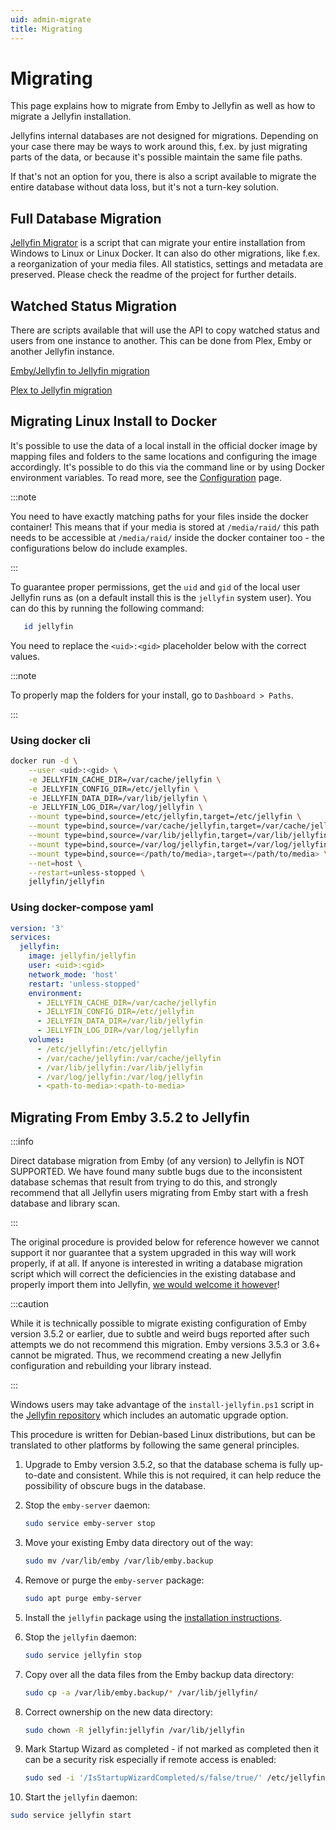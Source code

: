```yaml
---
uid: admin-migrate
title: Migrating
---
```


# Migrating

This page explains how to migrate from Emby to Jellyfin as well as how to migrate a Jellyfin installation. 

Jellyfins internal databases are not designed for migrations. Depending on your case there may be ways to work around this, f.ex. by just migrating parts of the data, or because it's possible maintain the same file paths. 

If that's not an option for you, there is also a script available to migrate the entire database without data loss, but it's not a turn-key solution. 

## Full Database Migration

[Jellyfin Migrator](https://github.com/MMMZZZZ/Jellyfin-Migrator) is a script that can migrate your entire installation from Windows to Linux or Linux Docker. It can also do other migrations, like f.ex. a reorganization of your media files. All statistics, settings and metadata are preserved. Please check the readme of the project for further details. 

## Watched Status Migration

There are scripts available that will use the API to copy watched status and users from one instance to another.
This can be done from Plex, Emby or another Jellyfin instance.

[Emby/Jellyfin to Jellyfin migration](https://github.com/CobayeGunther/Emby2Jelly)

[Plex to Jellyfin migration](https://github.com/wilmardo/migrate-plex-to-jellyfin)

## Migrating Linux Install to Docker

It's possible to use the data of a local install in the official docker image by mapping files and folders to the same locations and configuring the image accordingly. It's possible to do this via the command line or by using Docker environment variables. To read more, see the [Configuration](/docs/general/administration/configuration) page.

:::note

You need to have exactly matching paths for your files inside the docker container!
This means that if your media is stored at `/media/raid/` this path needs to be accessible at `/media/raid/` inside the docker container too - the configurations below do include examples.

:::

To guarantee proper permissions, get the `uid` and `gid` of the local user Jellyfin runs as (on a default install this is the `jellyfin` system user).
You can do this by running the following command:

```sh
   id jellyfin
```

You need to replace the `<uid>:<gid>` placeholder below with the correct values.

:::note

To properly map the folders for your install, go to `Dashboard > Paths`.

:::

### Using docker cli

```sh
docker run -d \
    --user <uid>:<gid> \
    -e JELLYFIN_CACHE_DIR=/var/cache/jellyfin \
    -e JELLYFIN_CONFIG_DIR=/etc/jellyfin \
    -e JELLYFIN_DATA_DIR=/var/lib/jellyfin \
    -e JELLYFIN_LOG_DIR=/var/log/jellyfin \
    --mount type=bind,source=/etc/jellyfin,target=/etc/jellyfin \
    --mount type=bind,source=/var/cache/jellyfin,target=/var/cache/jellyfin \
    --mount type=bind,source=/var/lib/jellyfin,target=/var/lib/jellyfin \
    --mount type=bind,source=/var/log/jellyfin,target=/var/log/jellyfin \
    --mount type=bind,source=</path/to/media>,target=</path/to/media> \
    --net=host \
    --restart=unless-stopped \
    jellyfin/jellyfin
```

### Using docker-compose yaml

```yml
version: '3'
services:
  jellyfin:
    image: jellyfin/jellyfin
    user: <uid>:<gid>
    network_mode: 'host'
    restart: 'unless-stopped'
    environment:
      - JELLYFIN_CACHE_DIR=/var/cache/jellyfin
      - JELLYFIN_CONFIG_DIR=/etc/jellyfin
      - JELLYFIN_DATA_DIR=/var/lib/jellyfin
      - JELLYFIN_LOG_DIR=/var/log/jellyfin
    volumes:
      - /etc/jellyfin:/etc/jellyfin
      - /var/cache/jellyfin:/var/cache/jellyfin
      - /var/lib/jellyfin:/var/lib/jellyfin
      - /var/log/jellyfin:/var/log/jellyfin
      - <path-to-media>:<path-to-media>
```

## Migrating From Emby 3.5.2 to Jellyfin

:::info

Direct database migration from Emby (of any version) to Jellyfin is NOT SUPPORTED.
We have found many subtle bugs due to the inconsistent database schemas that result from trying to do this, and strongly recommend that all Jellyfin users migrating from Emby start with a fresh database and library scan.

:::

The original procedure is provided below for reference however we cannot support it nor guarantee that a system upgraded in this way will work properly, if at all.
If anyone is interested in writing a database migration script which will correct the deficiencies in the existing database and properly import them into Jellyfin, [we would welcome it however](/docs/general/contributing)!

:::caution

While it is technically possible to migrate existing configuration of Emby version 3.5.2 or earlier, due to subtle and weird bugs reported after such attempts we do not recommend this migration.
Emby versions 3.5.3 or 3.6+ cannot be migrated.
Thus, we recommend creating a new Jellyfin configuration and rebuilding your library instead.

:::

Windows users may take advantage of the `install-jellyfin.ps1` script in the [Jellyfin repository](https://github.com/jellyfin/jellyfin) which includes an automatic upgrade option.

This procedure is written for Debian-based Linux distributions, but can be translated to other platforms by following the same general principles.

1. Upgrade to Emby version 3.5.2, so that the database schema is fully up-to-date and consistent.
   While this is not required, it can help reduce the possibility of obscure bugs in the database.

2. Stop the `emby-server` daemon:

   ```sh
   sudo service emby-server stop
   ```

3. Move your existing Emby data directory out of the way:

   ```sh
   sudo mv /var/lib/emby /var/lib/emby.backup
   ```

4. Remove or purge the `emby-server` package:

   ```sh
   sudo apt purge emby-server
   ```

5. Install the `jellyfin` package using the [installation instructions](/docs/general/administration/installing).

6. Stop the `jellyfin` daemon:

   ```sh
   sudo service jellyfin stop
   ```

7. Copy over all the data files from the Emby backup data directory:

   ```sh
   sudo cp -a /var/lib/emby.backup/* /var/lib/jellyfin/
   ```

8. Correct ownership on the new data directory:

   ```sh
   sudo chown -R jellyfin:jellyfin /var/lib/jellyfin
   ```

9. Mark Startup Wizard as completed - if not marked as completed then it can be a security risk especially if remote access is enabled:

   ```sh
   sudo sed -i '/IsStartupWizardCompleted/s/false/true/' /etc/jellyfin/system.xml
   ```

10. Start the `jellyfin` daemon:

```sh
sudo service jellyfin start
```

